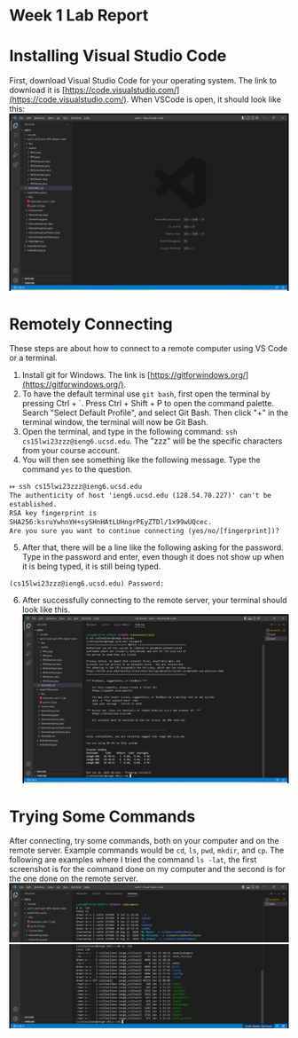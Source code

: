 # Week 1 Lab Report

# Installing Visual Studio Code
First, download Visual Studio Code for your operating system. The link to download it 
is [https://code.visualstudio.com/](https://code.visualstudio.com/). When VSCode is
open, it should look like this:
![Image](wk1lrvscodewindow.png)

# Remotely Connecting
These steps are about how to connect to a remote computer using VS Code or a terminal.
1. Install git for Windows. The link is [https://gitforwindows.org/](https://gitforwindows.org/).
2. To have the default terminal use `git bash`, first open the terminal by pressing Ctrl + `. Press
Ctrl + Shift + P to open the command palette. Search "Select Default Profile", and select Git Bash. 
Then click "+" in the terminal window, the terminal will now be Git Bash.
3. Open the terminal, and type in the following command: `ssh cs15lwi23zzz@ieng6.ucsd.edu`. The "zzz"
will be the specific characters from your course account.
4. You will then see something like the following message. Type the command `yes` to the question.
```
⤇ ssh cs15lwi23zzz@ieng6.ucsd.edu
The authenticity of host 'ieng6.ucsd.edu (128.54.70.227)' can't be established.
RSA key fingerprint is SHA256:ksruYwhnYH+sySHnHAtLUHngrPEyZTDl/1x99wUQcec.
Are you sure you want to continue connecting (yes/no/[fingerprint])?
```
5. After that, there will be a line like the following asking for the password. Type in the password
and enter, even though it does not show up when it is being typed, it is still being typed.
```
(cs15lwi23zzz@ieng6.ucsd.edu) Password:
```
6. After successfully connecting to the remote server, your terminal should look like this.
![Image](wk1lrremoteserver.png)

# Trying Some Commands
After connecting, try some commands, both on your computer and on the remote server. Example commands
would be `cd`, `ls`, `pwd`, `mkdir`, and `cp`. The following are examples where I tried the command
`ls -lat`, the first screenshot is for the command done on my computer and the second is for the one
done on the remote server.
![Image](wk1lrpctestcommand.png)
![Image](wk1lrremoteservertestcommand.png)
